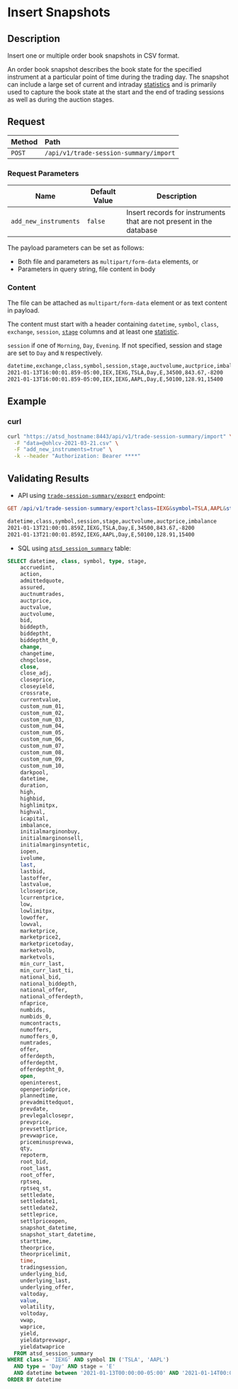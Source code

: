 # Insert Snapshots

## Description

Insert one or multiple order book snapshots in CSV format.

An order book snapshot describes the book state for the specified instrument at a particular point of time during the trading day. The snapshot can include a large set of current and intraday [statistics](statistics-fields.md) and is primarily used to capture the book state at the start and the end of trading sessions as well as during the auction stages.

## Request

| **Method** | **Path** |
|:---|:---|
| `POST` | `/api/v1/trade-session-summary/import` |

### Request Parameters

| Name | Default Value | Description |
|---|---|---|
| `add_new_instruments` | `false` | Insert records for instruments that are not present in the database |

The payload parameters can be set as follows:

* Both file and parameters as `multipart/form-data` elements, or
* Parameters in query string, file content in body

### Content

The file can be attached as `multipart/form-data` element or as text content in payload.

The content must start with a header containing `datetime`, `symbol`, `class`, `exchange`, `session`, [`stage`](./sessions.md) columns and at least one [statistic](statistics-fields.md).

`session` if one of `Morning`, `Day`, `Evening`. If not specified, session and stage are set to `Day` and `N` respectively.

```txt
datetime,exchange,class,symbol,session,stage,auctvolume,auctprice,imbalance
2021-01-13T16:00:01.859-05:00,IEX,IEXG,TSLA,Day,E,34500,843.67,-8200
2021-01-13T16:00:01.859-05:00,IEX,IEXG,AAPL,Day,E,50100,128.91,15400
```

## Example

### curl

```sh
curl "https://atsd_hostname:8443/api/v1/trade-session-summary/import" \
  -F "data=@ohlcv-2021-03-21.csv" \
  -F "add_new_instruments=true" \
  -k --header "Authorization: Bearer ****"
```

## Validating Results

* API using [`trade-session-summary/export`](./session-summary-export.md) endpoint:

```elm
GET /api/v1/trade-session-summary/export?class=IEXG&symbol=TSLA,AAPL&stage=E&startDate=2021-01-13T00%3A00%3A00Z&endDate=2021-01-14T00%3A00%3A00Z&fields=datetime,class,symbol,session,stage,auctvolume,auctprice,imbalance
```

```txt
datetime,class,symbol,session,stage,auctvolume,auctprice,imbalance
2021-01-13T21:00:01.859Z,IEXG,TSLA,Day,E,34500,843.67,-8200
2021-01-13T21:00:01.859Z,IEXG,AAPL,Day,E,50100,128.91,15400
```

* SQL using [`atsd_session_summary`](./sql.md#atsd_trade-table) table:

```sql
SELECT datetime, class, symbol, type, stage,
    accruedint,
    action,
    admittedquote,
    assured,
    auctnumtrades,
    auctprice,
    auctvalue,
    auctvolume,
    bid,
    biddepth,
    biddeptht,
    biddeptht_0,
    change,
    changetime,
    chngclose,
    close,
    close_adj,
    closeprice,
    closeyield,
    crossrate,
    currentvalue,
    custom_num_01,
    custom_num_02,
    custom_num_03,
    custom_num_04,
    custom_num_05,
    custom_num_06,
    custom_num_07,
    custom_num_08,
    custom_num_09,
    custom_num_10,
    darkpool,
    datetime,  
    duration,
    high,
    highbid,
    highlimitpx,
    highval,
    icapital,
    imbalance,
    initialmarginonbuy,
    initialmarginonsell,
    initialmarginsyntetic,
    iopen,
    ivolume,
    last,
    lastbid,
    lastoffer,
    lastvalue,
    lcloseprice,
    lcurrentprice,
    low,
    lowlimitpx,
    lowoffer,
    lowval,
    marketprice,
    marketprice2,
    marketpricetoday,
    marketvolb,
    marketvols,
    min_curr_last,
    min_curr_last_ti,
    national_bid,
    national_biddepth,
    national_offer,
    national_offerdepth,
    nfaprice,
    numbids,
    numbids_0,
    numcontracts,
    numoffers,
    numoffers_0,
    numtrades,
    offer,
    offerdepth,
    offerdeptht,
    offerdeptht_0,
    open,
    openinterest,
    openperiodprice,
    plannedtime,
    prevadmittedquot,
    prevdate,
    prevlegalclosepr,
    prevprice,
    prevsettlprice,
    prevwaprice,
    priceminusprevwa,
    qty,
    repoterm,
    root_bid,
    root_last,
    root_offer,
    rptseq,
    rptseq_st,
    settledate,
    settledate1,
    settledate2,
    settleprice,
    settlpriceopen,
    snapshot_datetime,
    snapshot_start_datetime,
    starttime,
    theorprice,
    theorpricelimit,
    time,
    tradingsession,
    underlying_bid,
    underlying_last,
    underlying_offer,
    valtoday,
    value,
    volatility,
    voltoday,
    vwap,
    waprice,
    yield,
    yieldatprevwapr,
    yieldatwaprice
  FROM atsd_session_summary
WHERE class = 'IEXG' AND symbol IN ('TSLA', 'AAPL')
  AND type = 'Day' AND stage = 'E'
  AND datetime between '2021-01-13T00:00:00-05:00' AND '2021-01-14T00:00:00-05:00' EXCL
ORDER BY datetime
```
